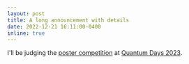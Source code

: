 ```yaml
---
layout: post
title: A long announcement with details
date: 2022-12-21 16:11:00-0400
inline: true
---
```


I'll be judging the [poster competition](https://2023.quantumdays.ca/en/registration/poster-session/) at [Quantum Days 2023](https://2023.quantumdays.ca).
